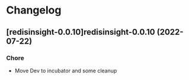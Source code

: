 # Changelog



## [redisinsight-0.0.10]redisinsight-0.0.10 (2022-07-22)

### Chore

- Move Dev to incubator and some cleanup
  
  